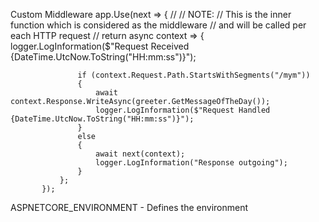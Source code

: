 Custom Middleware
 app.Use(next =>
           {
               //
               //   NOTE:
               //   This is the inner function which is considered as the middleware
               //   and will be called per each HTTP request
               //
               return async context =>
               {
                   logger.LogInformation($"Request Received {DateTime.UtcNow.ToString("HH:mm:ss")}");

                   if (context.Request.Path.StartsWithSegments("/mym"))
                   {
                       await context.Response.WriteAsync(greeter.GetMessageOfTheDay());
                       logger.LogInformation($"Request Handled {DateTime.UtcNow.ToString("HH:mm:ss")}");
                   }
                   else
                   {
                       await next(context);
                       logger.LogInformation("Response outgoing");
                   }
               };
           });



ASPNETCORE_ENVIRONMENT - Defines the environment